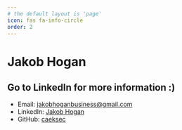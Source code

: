```yaml
---
# the default layout is 'page'
icon: fas fa-info-circle
order: 2
---
```


# Jakob Hogan
## Go to LinkedIn for more information :)
- Email: jakobhoganbusiness@gmail.com
- LinkedIn: [Jakob Hogan](https://www.linkedin.com/in/jakob-hogan-43664919b/)
- GitHub: [caeksec](https://github.com/caeksec)
